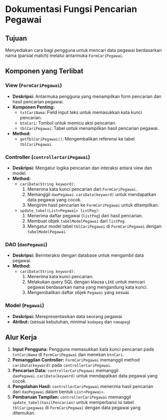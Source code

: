 # Dokumentasi Fungsi Pencarian Pegawai

## Tujuan

Menyediakan cara bagi pengguna untuk mencari data pegawai berdasarkan nama (parsial match) melalui antarmuka `FormCariPegawai`.

## Komponen yang Terlibat

### View (`FormCariPegawai`)

* **Deskripsi:** Antarmuka pengguna yang menampilkan form pencarian dan hasil pencarian pegawai.
* **Komponen Penting:**
    * `txtCariNama`: Field input teks untuk memasukkan kata kunci pencarian.
    * `btnCari`: Tombol untuk memicu aksi pencarian.
    * `tblCariPegawai`: Tabel untuk menampilkan hasil pencarian pegawai.
* **Method:**
    * `getTblCariPegawai()`: Mengembalikan referensi ke tabel `tblCariPegawai`.

### Controller (`controllerCariPegawai`)

* **Deskripsi:** Mengatur logika pencarian dan interaksi antara view dan model.
* **Method:**
    * `cariData(String keyword)`:
        1. Menerima kata kunci pencarian dari `FormCariPegawai`.
        2. Memanggil `daoPegawai.cariData(keyword)` untuk mendapatkan data pegawai yang cocok.
        3. Mengirim hasil pencarian ke `FormCariPegawai` untuk ditampilkan.
    * `update_tabel(List<Pegawai> listPeg)`:
        1. Menerima daftar pegawai (`listPeg`) dari hasil pencarian.
        2. Membuat objek `tabelModelPegawai` dari `listPeg`.
        3. Mengatur model tabel `tblCariPegawai` di `FormCariPegawai` dengan `tabelModelPegawai`.

### DAO (`daoPegawai`)

* **Deskripsi:** Berinteraksi dengan database untuk mengambil data pegawai.
* **Method:**
    * `cariData(String keyword)`:
        1. Menerima kata kunci pencarian.
        2. Melakukan query SQL dengan klausa `LIKE` untuk mencari pegawai berdasarkan nama yang mengandung kata kunci.
        3. Mengembalikan daftar objek `Pegawai` yang sesuai.

### Model (`Pegawai`)

* **Deskripsi:** Merepresentasikan data seorang pegawai.
* **Atribut:** (sesuai kebutuhan, minimal `kodepeg` dan `namapeg`)

## Alur Kerja

1. **Input Pengguna:** Pengguna memasukkan kata kunci pencarian pada `txtCariNama` di `FormCariPegawai` dan menekan `btnCari`.
2. **Pemanggilan Controller:** `FormCariPegawai` memanggil method `cariData(keyword)` pada `controllerCariPegawai`.
3. **Pencarian Data:** `controllerCariPegawai` memanggil `daoPegawai.cariData(keyword)` untuk mendapatkan data pegawai yang cocok.
4. **Pengolahan Hasil:** `controllerCariPegawai` menerima hasil pencarian dari `daoPegawai` dalam bentuk `List<Pegawai>`.
5. **Pembaruan Tampilan:** `controllerCariPegawai` memanggil `update_tabel(hasilPencarian)` untuk memperbarui isi tabel `tblCaripegawai` di `FormCariPegawai` dengan data pegawai yang ditemukan.
